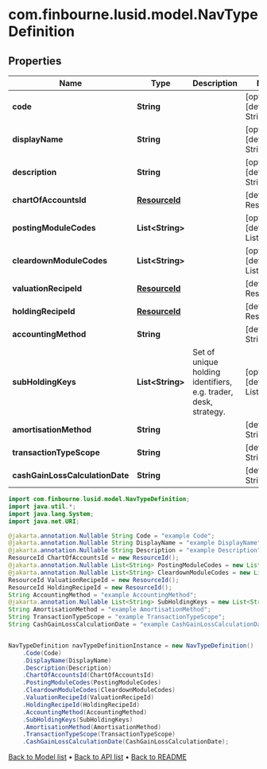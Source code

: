 # com.finbourne.lusid.model.NavTypeDefinition

## Properties

Name | Type | Description | Notes
------------ | ------------- | ------------- | -------------
**code** | **String** |  | [optional] [default to String]
**displayName** | **String** |  | [optional] [default to String]
**description** | **String** |  | [optional] [default to String]
**chartOfAccountsId** | [**ResourceId**](ResourceId.md) |  | [default to ResourceId]
**postingModuleCodes** | **List&lt;String&gt;** |  | [optional] [default to List<String>]
**cleardownModuleCodes** | **List&lt;String&gt;** |  | [optional] [default to List<String>]
**valuationRecipeId** | [**ResourceId**](ResourceId.md) |  | [default to ResourceId]
**holdingRecipeId** | [**ResourceId**](ResourceId.md) |  | [default to ResourceId]
**accountingMethod** | **String** |  | [default to String]
**subHoldingKeys** | **List&lt;String&gt;** | Set of unique holding identifiers, e.g. trader, desk, strategy. | [optional] [default to List<String>]
**amortisationMethod** | **String** |  | [default to String]
**transactionTypeScope** | **String** |  | [default to String]
**cashGainLossCalculationDate** | **String** |  | [default to String]

```java
import com.finbourne.lusid.model.NavTypeDefinition;
import java.util.*;
import java.lang.System;
import java.net.URI;

@jakarta.annotation.Nullable String Code = "example Code";
@jakarta.annotation.Nullable String DisplayName = "example DisplayName";
@jakarta.annotation.Nullable String Description = "example Description";
ResourceId ChartOfAccountsId = new ResourceId();
@jakarta.annotation.Nullable List<String> PostingModuleCodes = new List<String>();
@jakarta.annotation.Nullable List<String> CleardownModuleCodes = new List<String>();
ResourceId ValuationRecipeId = new ResourceId();
ResourceId HoldingRecipeId = new ResourceId();
String AccountingMethod = "example AccountingMethod";
@jakarta.annotation.Nullable List<String> SubHoldingKeys = new List<String>();
String AmortisationMethod = "example AmortisationMethod";
String TransactionTypeScope = "example TransactionTypeScope";
String CashGainLossCalculationDate = "example CashGainLossCalculationDate";


NavTypeDefinition navTypeDefinitionInstance = new NavTypeDefinition()
    .Code(Code)
    .DisplayName(DisplayName)
    .Description(Description)
    .ChartOfAccountsId(ChartOfAccountsId)
    .PostingModuleCodes(PostingModuleCodes)
    .CleardownModuleCodes(CleardownModuleCodes)
    .ValuationRecipeId(ValuationRecipeId)
    .HoldingRecipeId(HoldingRecipeId)
    .AccountingMethod(AccountingMethod)
    .SubHoldingKeys(SubHoldingKeys)
    .AmortisationMethod(AmortisationMethod)
    .TransactionTypeScope(TransactionTypeScope)
    .CashGainLossCalculationDate(CashGainLossCalculationDate);
```


[Back to Model list](../README.md#documentation-for-models) &#8226; [Back to API list](../README.md#documentation-for-api-endpoints) &#8226; [Back to README](../README.md)
